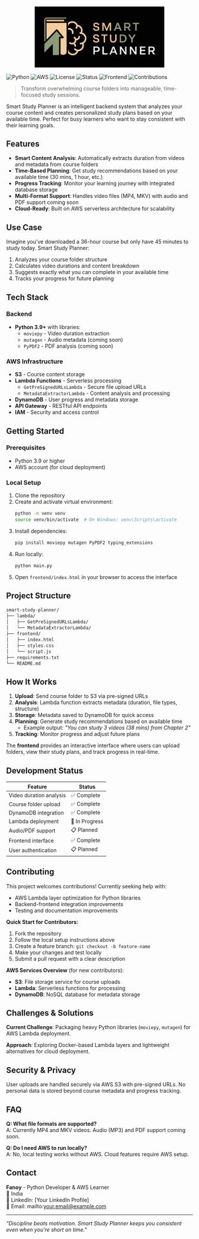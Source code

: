 <p align="center">
  <img src="https://github.com/FanoyG/smart-study-planner/blob/main/Smart_planner_logo_1.png" width="350" alt="Smart Study Planner Logo" />
</p>


![Python](https://img.shields.io/badge/Python-3.9+-blue?logo=python&logoColor=white)
![AWS](https://img.shields.io/badge/AWS-Lambda%20%7C%20S3%20%7C%20DynamoDB-orange?logo=amazonaws&logoColor=white)
![License](https://img.shields.io/badge/License-MIT-green)
![Status](https://img.shields.io/badge/Status-In%20Development-yellow)
![Frontend](https://img.shields.io/badge/Frontend-HTML%20%7C%20CSS%20%7C%20JS-brightgreen?logo=html5&logoColor=white)
![Contributions](https://img.shields.io/badge/Contributions-Welcome-purple)

> Transform overwhelming course folders into manageable, time-focused study sessions.

Smart Study Planner is an intelligent backend system that analyzes your course content and creates personalized study plans based on your available time. Perfect for busy learners who want to stay consistent with their learning goals.

## Features

- **Smart Content Analysis**: Automatically extracts duration from videos and metadata from course folders
- **Time-Based Planning**: Get study recommendations based on your available time (30 mins, 1 hour, etc.)
- **Progress Tracking**: Monitor your learning journey with integrated database storage
- **Multi-Format Support**: Handles video files (MP4, MKV) with audio and PDF support coming soon
- **Cloud-Ready**: Built on AWS serverless architecture for scalability

## Use Case

Imagine you've downloaded a 36-hour course but only have 45 minutes to study today. Smart Study Planner:

1. Analyzes your course folder structure
2. Calculates video durations and content breakdown
3. Suggests exactly what you can complete in your available time
4. Tracks your progress for future planning

## Tech Stack

### Backend
- **Python 3.9+** with libraries:
  - `moviepy` - Video duration extraction
  - `mutagen` - Audio metadata (coming soon)
  - `PyPDF2` - PDF analysis (coming soon)

### AWS Infrastructure
- **S3** - Course content storage
- **Lambda Functions** - Serverless processing
  - `GetPreSignedURLsLambda` - Secure file upload URLs
  - `MetadataExtractorLambda` - Content analysis and processing
- **DynamoDB** - User progress and metadata storage
- **API Gateway** - RESTful API endpoints
- **IAM** - Security and access control

## Getting Started

### Prerequisites
- Python 3.9 or higher
- AWS account (for cloud deployment)

### Local Setup
1. Clone the repository
2. Create and activate virtual environment:
   ```bash
   python -m venv venv
   source venv/bin/activate  # On Windows: venv\Scripts\activate
   ```
3. Install dependencies:
   ```bash
   pip install moviepy mutagen PyPDF2 typing_extensions
   ```
4. Run locally:
   ```bash
   python main.py
   ```
5. Open `frontend/index.html` in your browser to access the interface

## Project Structure
```
smart-study-planner/
├── lambda/
│   ├── GetPreSignedURLsLambda/
│   └── MetadataExtractorLambda/
├── frontend/
│   ├── index.html
│   ├── styles.css
│   └── script.js
├── requirements.txt
└── README.md
```

## How It Works

1. **Upload**: Send course folder to S3 via pre-signed URLs
2. **Analysis**: Lambda function extracts metadata (duration, file types, structure)
3. **Storage**: Metadata saved to DynamoDB for quick access
4. **Planning**: Generate study recommendations based on available time
   - Example output: *"You can study 3 videos (38 mins) from Chapter 2"*
5. **Tracking**: Monitor progress and adjust future plans

The **frontend** provides an interactive interface where users can upload folders, view their study plans, and track progress in real-time.

## Development Status

| Feature | Status |
|---------|--------|
| Video duration analysis | ✅ Complete |
| Course folder upload | ✅ Complete |
| DynamoDB integration | ✅ Complete |
| Lambda deployment | 🚧 In Progress |
| Audio/PDF support | 📋 Planned |
| Frontend interface | ✅ Complete |
| User authentication | 📋 Planned |

## Contributing

This project welcomes contributions! Currently seeking help with:

- AWS Lambda layer optimization for Python libraries
- Backend-frontend integration improvements
- Testing and documentation improvements

**Quick Start for Contributors:**
1. Fork the repository
2. Follow the local setup instructions above
3. Create a feature branch: `git checkout -b feature-name`
4. Make your changes and test locally
5. Submit a pull request with a clear description

**AWS Services Overview** (for new contributors):
- **S3**: File storage service for course uploads
- **Lambda**: Serverless functions for processing
- **DynamoDB**: NoSQL database for metadata storage

## Challenges & Solutions

**Current Challenge**: Packaging heavy Python libraries (`moviepy`, `mutagen`) for AWS Lambda deployment.

**Approach**: Exploring Docker-based Lambda layers and lightweight alternatives for cloud deployment.

## Security & Privacy

User uploads are handled securely via AWS S3 with pre-signed URLs. No personal data is stored beyond course metadata and progress tracking.

## FAQ

**Q: What file formats are supported?**  
A: Currently MP4 and MKV videos. Audio (MP3) and PDF support coming soon.

**Q: Do I need AWS to run locally?**  
A: No, local testing works without AWS. Cloud features require AWS setup.

## Contact

**Fanoy** - Python Developer & AWS Learner  
📍 India  
🔗 LinkedIn: [Your LinkedIn Profile]  
📧 Email: mailto:your.email@example.com

---

*"Discipline beats motivation. Smart Study Planner keeps you consistent even when you're short on time."*
